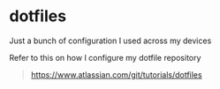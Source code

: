 # dotfiles

Just a bunch of configuration I used across my devices

Refer to this on how I configure my dotfile repository

> https://www.atlassian.com/git/tutorials/dotfiles
